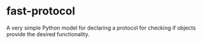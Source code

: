 # fast-protocol
A very simple Python model for declaring a protocol for checking if objects provide the desired functionality.
